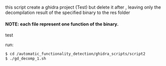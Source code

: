 this script create a ghidra project (Test) but delete it after , leaving only the decompilation result of the specified binary to the res folder

#### NOTE: each file represent one function of the binary.


test

run:
```sh
$ cd /automatic_functionality_detection/ghidra_scripts/script2
$ ./gd_decomp_1.sh
```
